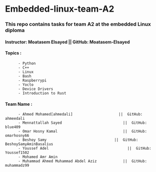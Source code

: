 # Embedded-linux-team-A2
### This repo contains tasks for team A2 at the embedded Linux diploma 
#### Instructor: Moatasem Elsayed  ||  GitHub: Moatasem-Elsayed

#### Topics :         
          - Python
          - C++
          - Linux
          - Bash
          - Raspberrypi
          - Yocto
          - Device Drivers 
          - Introduction to Rust
#### Team Name : 
          - Ahmed Mohamed[ahmedali]	                    ||  GitHub: ahmeedali
          - Mennattallah Sayed                	          ||  GitHub: blue409
          - Omar Hosny Kamal                   	          ||  GitHub: omarhosny66
          - Beshoy Samy	                              ||  GitHub: BeshoySamyAminBasalius
          - Youssef Adel            	                    ||  GitHub: Youssef1502
          - Mohamed Amr Amin	
          - Muhammad Ahmed Muhammad Abdel Aziz	          ||  GitHub: muhammadz99
